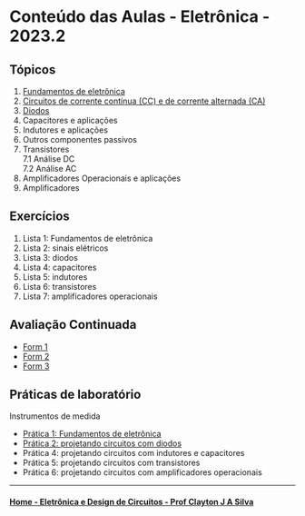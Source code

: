 # Conteúdo das Aulas - Eletrônica - 2023.2

## Tópicos
1. [Fundamentos de eletrônica](eletronica/fundamentosEletronica.md)
2. [Circuitos de corrente contínua (CC) e de corrente alternada (CA)](eletronica/circuitosCC_CA.md)
3. [Diodos](eletronica/diodos.md)
4. Capacitores e aplicações
5. Indutores e aplicações
6. Outros componentes passivos
7. Transistores  
   7.1 Análise DC  
   7.2 Análise AC
8. Amplificadores Operacionais e aplicações
9. Amplificadores

## Exercícios
1. Lista 1: Fundamentos de eletrônica
2. Lista 2: sinais elétricos
3. Lista 3: diodos
4. Lista 4: capacitores
5. Lista 5: indutores
6. Lista 6: transistores
7. Lista 7: amplificadores operacionais

## Avaliação Continuada
- [Form 1](https://forms.gle/LyLxmNLKb7AoY23y9)
- [Form 2](https://forms.gle/VzMt8uEb11WD4RvPA)
- [Form 3](https://forms.gle/xiips3sAKWJ2vb1RA)

## Práticas de laboratório
Instrumentos de medida
- [Prática 1: Fundamentos de eletrônica](eletronica/pratica1_elt.md)
- [Prática 2: projetando circuitos com diodos](eletronica/pratica2_elt.md)
- Prática 4: projetando circuitos com indutores e capacitores
- Prática 5: projetando circuitos com transistores
- Prática 6: projetando circuitos com amplificadores operacionais

____
#### [Home - Eletrônica e Design de Circuitos - Prof Clayton J A Silva](/eletronica.md)
